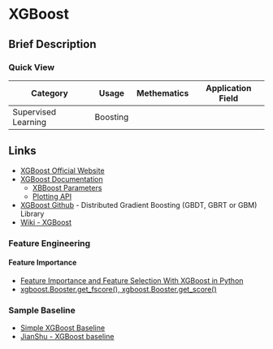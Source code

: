 # XGBoost

## Brief Description

### Quick View

Category|Usage|Methematics|Application Field
--------|-----|-----------|-----------------
Supervised Learning|Boosting||

## Links

* [XGBoost Official Website](https://xgboost.ai/)
* [XGBoost Documentation](https://xgboost.readthedocs.io/en/latest/)
  * [XBBoost Parameters](https://xgboost.readthedocs.io/en/latest/parameter.html)
  * [Plotting API](https://xgboost.readthedocs.io/en/latest/python/python_api.html#module-xgboost.plotting)
* [XGBoost Github](https://github.com/dmlc/xgboost) - Distributed Gradient Boosting (GBDT, GBRT or GBM) Library
* [Wiki - XGBoost](https://en.wikipedia.org/wiki/Xgboost)

### Feature Engineering

#### Feature Importance

* [Feature Importance and Feature Selection With XGBoost in Python](https://machinelearningmastery.com/feature-importance-and-feature-selection-with-xgboost-in-python/)
* [xgboost.Booster.get_fscore(), xgboost.Booster.get_score()](https://xgboost.readthedocs.io/en/latest/python/python_api.html#xgboost.Booster.get_fscore)

### Sample Baseline

* [Simple XGBoost Baseline](https://www.kaggle.com/suttergustavo/simple-xgboost-baseline)
* [JianShu - XGBoost baseline](https://www.jianshu.com/p/979afb694d8c)
